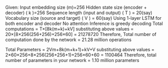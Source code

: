 Given: Input embedding size (m)=256 Hidden state size (encoder + decoder) ( k )=256 Sequence length (input and output) ( T ) = 20(say) Vocabulary size (source and target) ( V ) = 60(say) Using 1-layer LSTM for both encoder and decoder No attention Inference is greedy decoding Total computations = T×[8k(m+k)+kV] substituting above values = 20×[8×256(256+256)+256×60] = 21278720 Therefore, Total number of computation done by the network = 21.28 million operations

Total Parameters = 2Vm+8k(m+k+1)+kV+V substituting above values = 2×60×256+8×256(256+256+1)+256×60+60 = 1100464 Therefore, total number of parameters in your network = 1.10 million parameters

